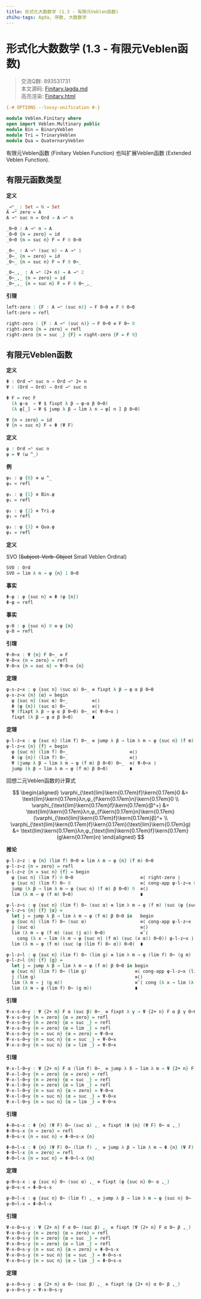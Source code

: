 ```yaml
---
title: 形式化大数数学 (1.3 - 有限元Veblen函数)
zhihu-tags: Agda, 序数, 大数数学
---
```


# 形式化大数数学 (1.3 - 有限元Veblen函数)

> 交流Q群: 893531731  
> 本文源码: [Finitary.lagda.md](https://github.com/choukh/agda-googology/blob/main/src/Veblen/Finitary.lagda.md)  
> 高亮渲染: [Finitary.html](https://choukh.github.io/agda-googology/Veblen.Finitary.html)  

```agda
{-# OPTIONS --lossy-unification #-}

module Veblen.Finitary where
open import Veblen.Multinary public
module Bin = BinaryVeblen
module Tri = TrinaryVeblen
module Qua = QuaternaryVeblen
```

有限元Veblen函数 (Finitary Veblen Function) 也叫扩展Veblen函数 (Extended Veblen Function).

## 有限元函数类型

**定义**

```agda
_→ⁿ_ : Set → ℕ → Set
A →ⁿ zero = A
A →ⁿ suc n = Ord → A →ⁿ n
```

```agda
_0⋯0 : A →ⁿ n → A
_0⋯0 {n = zero} = id
_0⋯0 {n = suc n} F = F 0 0⋯0
```

```agda
_0⋯_ : A →ⁿ (suc n) → A →ⁿ 1
_0⋯_ {n = zero} = id
_0⋯_ {n = suc n} F = F 0 0⋯_
```

```agda
_0⋯_,_ : A →ⁿ (2+ n) → A →ⁿ 2
_0⋯_,_ {n = zero} = id
_0⋯_,_ {n = suc n} F = F 0 0⋯_,_
```

**引理**

```agda
left-zero : {F : A →ⁿ (suc n)} → F 0⋯0 ≡ F 0 0⋯0
left-zero = refl

right-zero : {F : A →ⁿ (suc n)} → F 0⋯0 ≡ F 0⋯ 0
right-zero {n = zero} = refl
right-zero {n = suc _} {F} = right-zero {F = F 0}
```

## 有限元Veblen函数

**定义**

```agda
Φ : Ord →ⁿ suc n → Ord →ⁿ 2+ n
Ψ : (Ord → Ord) → Ord →ⁿ suc n
```

```agda
Φ F = rec F
  (λ φ-α  → Ψ $ fixpt λ β → φ-α β 0⋯0)
  (λ φ[_] → Ψ $ jump λ β → lim λ n → φ[ n ] β 0⋯0)
```

```agda
Ψ {n = zero} = id
Ψ {n = suc n} F = Φ (Ψ F)
```

**定义**

```agda
φ : Ord →ⁿ suc n
φ = Ψ (ω ^_)
```

**例**

```agda
φ₀ : φ {0} ≡ ω ^_
φ₀ = refl
```

```agda
φ₁ : φ {1} ≡ Bin.φ
φ₁ = refl
```

```agda
φ₂ : φ {2} ≡ Tri.φ
φ₂ = refl
```

```agda
φ₃ : φ {3} ≡ Qua.φ
φ₃ = refl
```

**定义**

SVO (~~Subject–Verb–Object~~ Small Veblen Ordinal)

```agda
SVO : Ord
SVO = lim λ n → φ {n} 1 0⋯0
```

**事实**

```agda
Φ-φ : φ {suc n} ≡ Φ (φ {n})
Φ-φ = refl
```

**事实**

```agda
φ-0 : φ {suc n} 0 ≡ φ {n}
φ-0 = refl
```

**引理**

```agda
Ψ-0⋯x : Ψ {n} F 0⋯_ ≡ F
Ψ-0⋯x {n = zero} = refl
Ψ-0⋯x {n = suc n} = Ψ-0⋯x {n}
```

**定理**

```agda
φ-s-z⋯x : φ {suc n} (suc α) 0⋯_ ≡ fixpt λ β → φ α β 0⋯0
φ-s-z⋯x {n} {α} = begin
  φ {suc n} (suc α) 0⋯_         ≡⟨⟩
  Φ (φ {n}) (suc α) 0⋯_         ≡⟨⟩
  Ψ (fixpt λ β → φ α β 0⋯0) 0⋯_ ≡⟨ Ψ-0⋯x ⟩
  fixpt (λ β → φ α β 0⋯0)       ∎
```

**定理**

```agda
φ-l-z⋯x : φ {suc n} (lim f) 0⋯_ ≡ jump λ β → lim λ m → φ {suc n} (f m) β 0⋯0
φ-l-z⋯x {n} {f} = begin
  φ {suc n} (lim f) 0⋯_                       ≡⟨⟩
  Φ (φ {n}) (lim f) 0⋯_                       ≡⟨⟩
  Ψ (jump λ β → lim λ m → φ (f m) β 0⋯0) 0⋯_  ≡⟨ Ψ-0⋯x ⟩
  jump (λ β → lim λ m → φ (f m) β 0⋯0)        ∎
```

回想二元Veblen函数的计算式

$$
\begin{aligned}
\varphi_{\text{lim}\kern{0.17em}f}\kern{0.17em}0 &= \text{lim}\kern{0.17em}λn,φ_{f\kern{0.17em}n}\kern{0.17em}0 \\
\varphi_{\text{lim}\kern{0.17em}f}\kern{0.17em}(β^+) &= \text{lim}\kern{0.17em}λn,φ_{f\kern{0.17em}n}\kern{0.17em}(\varphi_{\text{lim}\kern{0.17em}f}\kern{0.17em}β)^+ \\
\varphi_{\text{lim}\kern{0.17em}f}\kern{0.17em}(\text{lim}\kern{0.17em}g) &= \text{lim}\kern{0.17em}λn,φ_{\text{lim}\kern{0.17em}f}\kern{0.17em}(g\kern{0.17em}n)
\end{aligned}
$$

**推论**

```agda
φ-l-z⋯z : φ {n} (lim f) 0⋯0 ≡ lim λ m → φ {n} (f m) 0⋯0
φ-l-z⋯z {n = zero} = refl
φ-l-z⋯z {n = suc n} {f} = begin
  φ {suc n} (lim f) 0 0⋯0                         ≡⟨ right-zero ⟩
  φ {suc n} (lim f) 0⋯ 0                          ≡⟨ cong-app φ-l-z⋯x 0 ⟩
  jump (λ β → lim λ m → φ {suc n} (f m) β 0⋯0) 0  ≡⟨⟩
  lim (λ m → φ (f m) 0⋯0)                         ∎
```

```agda
φ-l-z⋯s : φ {suc n} (lim f) 0⋯ (suc α) ≡ lim λ m → φ (f m) (suc (φ {suc n} (lim f) 0⋯ α)) 0⋯0
φ-l-z⋯s {n} {f} {α} =
  let j = jump λ β → lim λ m → φ (f m) β 0⋯0 in   begin
  φ {suc n} (lim f) 0⋯ (suc α)                    ≡⟨ cong-app φ-l-z⋯x (suc α) ⟩
  j (suc α)                                       ≡⟨⟩
  lim (λ m → φ (f m) (suc (j α)) 0⋯0)             ≡˘⟨
    cong (λ x → lim (λ m → φ {suc n} (f m) (suc (x α)) 0⋯0)) φ-l-z⋯x ⟩
  lim (λ m → φ (f m) (suc (φ (lim f) 0⋯ α)) 0⋯0)  ∎
```

```agda
φ-l-z⋯l : φ {suc n} (lim f) 0⋯ (lim g) ≡ lim λ m → φ (lim f) 0⋯ (g m)
φ-l-z⋯l {n} {f} {g} =
  let j = jump λ β → lim λ m → φ (f m) β 0⋯0 in begin
  φ {suc n} (lim f) 0⋯ (lim g)                  ≡⟨ cong-app φ-l-z⋯x (lim g) ⟩
  j (lim g)                                     ≡⟨⟩
  lim (λ m → j (g m))                           ≡˘⟨ cong (λ x → lim (λ m → x (g m))) φ-l-z⋯x ⟩
  lim (λ m → φ (lim f) 0⋯ (g m))                ∎
```

**引理**

```agda
Ψ-x-s-0⋯y : Ψ {2+ n} F α (suc β) 0⋯_ ≡ fixpt λ γ → Ψ {2+ n} F α β γ 0⋯0
Ψ-x-s-0⋯y {n = zero} {α = zero} = refl
Ψ-x-s-0⋯y {n = zero} {α = suc _} = refl
Ψ-x-s-0⋯y {n = zero} {α = lim _} = refl
Ψ-x-s-0⋯y {n = suc n} {α = zero} = Ψ-0⋯x
Ψ-x-s-0⋯y {n = suc n} {α = suc _} = Ψ-0⋯x
Ψ-x-s-0⋯y {n = suc n} {α = lim _} = Ψ-0⋯x
```

**引理**

```agda
Ψ-x-l-0⋯y : Ψ {2+ n} F α (lim f) 0⋯_ ≡ jump λ δ → lim λ m → Ψ {2+ n} F α (f m) δ 0⋯0
Ψ-x-l-0⋯y {n = zero} {α = zero} = refl
Ψ-x-l-0⋯y {n = zero} {α = suc _} = refl
Ψ-x-l-0⋯y {n = zero} {α = lim _} = refl
Ψ-x-l-0⋯y {n = suc n} {α = zero} = Ψ-0⋯x
Ψ-x-l-0⋯y {n = suc n} {α = suc _} = Ψ-0⋯x
Ψ-x-l-0⋯y {n = suc n} {α = lim _} = Ψ-0⋯x
```

**引理**

```agda
Φ-0⋯s-x : Φ {n} (Ψ F) 0⋯ (suc α) ,_ ≡ fixpt (Φ {n} (Ψ F) 0⋯ α ,_)
Φ-0⋯s-x {n = zero} = refl
Φ-0⋯s-x {n = suc n} = Φ-0⋯s-x {n}

Φ-0⋯l-x : Φ {n} (Ψ F) 0⋯ (lim f) ,_ ≡ jump λ β → lim λ m → Φ {n} (Ψ F) 0⋯ (f m) , β
Φ-0⋯l-x {n = zero} = refl
Φ-0⋯l-x {n = suc n} = Φ-0⋯l-x {n}
```

**定理**

```agda
φ-0⋯s-x : φ {suc n} 0⋯ (suc α) ,_ ≡ fixpt (φ {suc n} 0⋯ α ,_)
φ-0⋯s-x = Φ-0⋯s-x

φ-0⋯l-x : φ {suc n} 0⋯ (lim f) ,_ ≡ jump λ β → lim λ m → φ {suc n} 0⋯ (f m) , β
φ-0⋯l-x = Φ-0⋯l-x
```

**引理**

```agda
Ψ-x-0⋯s-y : Ψ {2+ n} F α 0⋯ (suc β) ,_ ≡ fixpt (Ψ {2+ n} F α 0⋯ β ,_)
Ψ-x-0⋯s-y {n = zero} {α = zero} = refl
Ψ-x-0⋯s-y {n = zero} {α = suc _} = refl
Ψ-x-0⋯s-y {n = zero} {α = lim _} = refl
Ψ-x-0⋯s-y {n = suc n} {α = zero} = Φ-0⋯s-x
Ψ-x-0⋯s-y {n = suc n} {α = suc _} = Φ-0⋯s-x
Ψ-x-0⋯s-y {n = suc n} {α = lim _} = Φ-0⋯s-x
```

**定理**

```agda
φ-x-0⋯s-y : φ {2+ n} α 0⋯ (suc β) ,_ ≡ fixpt (φ {2+ n} α 0⋯ β ,_)
φ-x-0⋯s-y = Ψ-x-0⋯s-y
```
